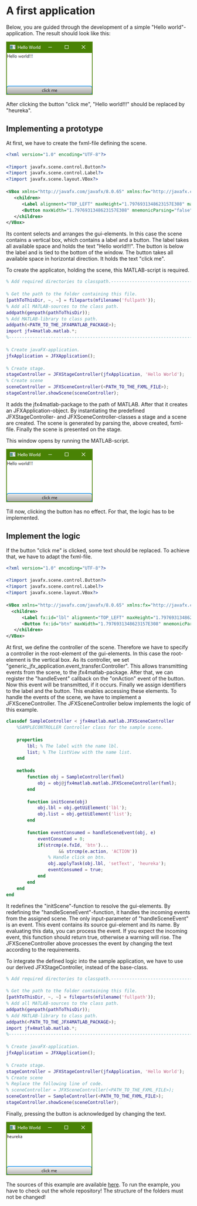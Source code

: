 # A first application
Below, you are guided through the development of a simple "Hello world"-application. The result should look like this:

![The resulting application.](SampleApplication_I.png)

After clicking the button "click me", "Hello world!!!" should be replaced by "heureka".

## Implementing a prototype
At first, we have to create the fxml-file defining the scene.
```xml
<?xml version="1.0" encoding="UTF-8"?>

<?import javafx.scene.control.Button?>
<?import javafx.scene.control.Label?>
<?import javafx.scene.layout.VBox?>

<VBox xmlns="http://javafx.com/javafx/8.0.65" xmlns:fx="http://javafx.com/fxml/1">
   <children>
      <Label alignment="TOP_LEFT" maxHeight="1.7976931348623157E308" maxWidth="1.7976931348623157E308" text="Hello world!!!" VBox.vgrow="ALWAYS" />
      <Button maxWidth="1.7976931348623157E308" mnemonicParsing="false" text="click me" />
   </children>
</VBox>
```
Its content selects and arranges the gui-elements. In this case the scene contains a vertical box, which contains a label and a button. The label takes all available space and holds the text "Hello world!!!". The button is below the label and is tied to the bottom of the window. The button takes all available space in horizontal direction. It holds the text "click me".

To create the applicaton, holding the scene, this MATLAB-script is required.  
```MATLAB
% Add required directories to classpath.-----------------------------------

% Get the path to the folder containing this file.
[pathToThisDir, ~, ~] = fileparts(mfilename('fullpath'));
% Add all MATLAB-sources to the class path.
addpath(genpath(pathToThisDir));
% Add MATLAB-library to class path.
addpath(<PATH_TO_THE_JFX4MATLAB_PACKAGE>);
import jfx4matlab.matlab.*;
%--------------------------------------------------------------------------

% Create javaFX-application.
jfxApplication = JFXApplication();

% Create stage.
stageController = JFXStageController(jfxApplication, 'Hello World');
% Create scene
sceneController = JFXSceneController(<PATH_TO_THE_FXML_FILE>);
stageController.showScene(sceneController);
```
It adds the jfx4matlab-package to the path of MATLAB. After that it creates an JFXApplication-object. By instantiating the predefined JFXStageController- and JFXSceneController-classes a stage and a scene are created. The scene is generated by parsing the, above created, fxml-file. Finally the scene is presented on the stage.  

This window opens by running the MATLAB-script.

![The prototype applicaton.](SampleApplication_I.png)

Till now, clicking the button has no effect. For that, the logic has to be implemented.

## Implement the logic
If the button "click me" is clicked, some text should be replaced. To achieve that, we have to adapt the fxml-file.
```xml
<?xml version="1.0" encoding="UTF-8"?>

<?import javafx.scene.control.Button?>
<?import javafx.scene.control.Label?>
<?import javafx.scene.layout.VBox?>

<VBox xmlns="http://javafx.com/javafx/8.0.65" xmlns:fx="http://javafx.com/fxml/1" fx:controller="generic_jfx_application.event_transfer.Controller">
  <children>
      <Label fx:id="lbl" alignment="TOP_LEFT" maxHeight="1.7976931348623157E308" maxWidth="1.7976931348623157E308" text="Hello world!!!" VBox.vgrow="ALWAYS" />
      <Button fx:id="btn" maxWidth="1.7976931348623157E308" mnemonicParsing="false" onAction="#handleEvent" text="click me" />
   </children>
</VBox>
```
At first, we define the controller of the scene. Therefore we have to specify a controller in the root-element of the gui-elements. In this case the root-element is the vertical box. As its controller, we set "generic_jfx_application.event_transfer.Controller". This allows transmitting events from the scene, to the jfx4matlab-package. After that, we can register the "handleEvent" callback on the "onAction" event of the button. Now this event will be transmitted, if it occurs. Finally we assign identifiers to the label and the button. This enables accessing these elements. To handle the events of the scene, we have to implement a JFXSceneController. The JFXSceneController below implements the logic of this example.
```MATLAB
classdef SampleController < jfx4matlab.matlab.JFXSceneController
    %SAMPLECONTROLLER Controller class for the sample scene.

    properties
        lbl; % The label with the name lbl.
        list; % The listView with the name list.
    end

    methods
        function obj = SampleController(fxml)
            obj = obj@jfx4matlab.matlab.JFXSceneController(fxml);
        end

        function initScene(obj)
            obj.lbl = obj.getUiElement('lbl');
            obj.list = obj.getUiElement('list');
        end

        function eventConsumed = handleSceneEvent(obj, e)
            eventConsumed = 0;
            if(strcmp(e.fxId, 'btn')...
                    && strcmp(e.action, 'ACTION'))
                % Handle click on btn.
                obj.applyTask(obj.lbl, 'setText', 'heureka');
                eventConsumed = true;
            end
        end
    end
end
```   
It redefines the "initScene"-function to resolve the gui-elements. By redefining the "handleSceneEvent"-function, it handles the incoming events from the assigned scene. The only input-parameter of "handleSceneEvent" is an event. This event contains its source gui-element and its name. By evaluating this data, you can process the event. If you expect the incoming event, this function should return true, otherwise a warning will rise. The JFXSceneController above processes the event by changing the text according to the requirements.

To integrate the defined logic into the sample application, we have to use our derived JFXStageController, instead of the base-class.
```MATLAB
% Add required directories to classpath.-----------------------------------

% Get the path to the folder containing this file.
[pathToThisDir, ~, ~] = fileparts(mfilename('fullpath'));
% Add all MATLAB-sources to the class path.
addpath(genpath(pathToThisDir));
% Add MATLAB-library to class path.
addpath(<PATH_TO_THE_JFX4MATLAB_PACKAGE>);
import jfx4matlab.matlab.*;
%--------------------------------------------------------------------------

% Create javaFX-application.
jfxApplication = JFXApplication();

% Create stage.
stageController = JFXStageController(jfxApplication, 'Hello World');
% Create scene
% Replace the following line of code.
% sceneController = JFXSceneController(<PATH_TO_THE_FXML_FILE>);
sceneController = SampleController(<PATH_TO_THE_FXML_FILE>);
stageController.showScene(sceneController);
```

Finally, pressing the button is acknowledged by changing the text.    

![Screenshot einer einfachen Anwendung nach klicken des Buttons.](SampleApplication_II.png)

The sources of this example are available [here](../../samples/HelloWorld). To run the example, you have to check out the whole repository! The structure of the folders must not be changed!
